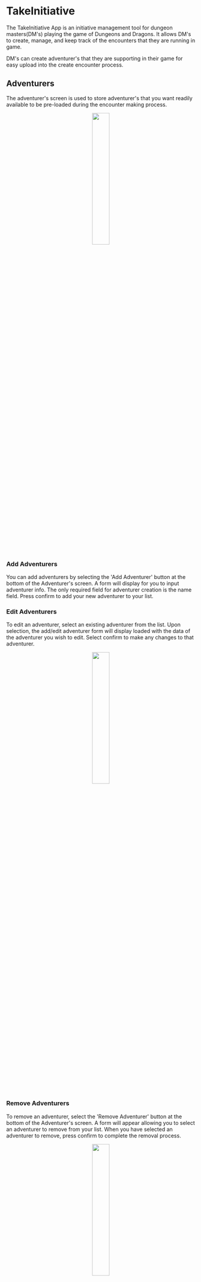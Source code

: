 # TakeInitiative
The TakeInitiative App is an initiative management tool for dungeon masters(DM's) playing the game of Dungeons and Dragons. It allows DM's to create, manage, and keep track of the encounters that they are running in game. 

DM's can create adventurer's that they are supporting in their game for easy upload into the create encounter process. 

## Adventurers
The adventurer's screen is used to store adventurer's that you want readily available to be pre-loaded during the encounter making process. 

<p align="center">
  <img width="30%" height="30%" src="./assets/readme/adventurer_list.PNG?raw=true "Title"">
</p>

### Add Adventurers
You can add adventurers by selecting the 'Add Adventurer' button at the bottom of the Adventurer's screen. A form will display for you to input adventurer info. The only required field for adventurer creation is the name field. Press confirm to add your new adventurer to your list.

### Edit Adventurers
To edit an adventurer, select an existing adventurer from the list. Upon selection, the add/edit adventurer form will display loaded with the data of the adventurer you wish to edit. Select confirm to make any changes to that adventurer.

<p align="center">
  <img width="30%" height="30%" src="./assets/readme/edit_adventurer.PNG?raw=true "Title"">
</p>

### Remove Adventurers
To remove an adventurer, select the 'Remove Adventurer' button at the bottom of the Adventurer's screen. A form will appear allowing you to select an adventurer to remove from your list. When you have selected an adventurer to remove, press confirm to complete the removal process.

<p align="center">
  <img width="30%" height="30%" src="./assets/readme/remove_adv_modal.PNG?raw=true "Title"">
</p>

## Initiative 
The initiative screen is where initiative order's are managed by the DM. 

<p align="center">
  <img width="30%" height="30%" src="./assets/readme/initiative_list.PNG?raw=true "Title"">
</p>

Management of Encounters is all done in the action drawer. Select the drawer icon on the top right of the screen to see the list of actions.

<p align="center">
  <img width="30%" height="30%" src="./assets/readme/action_drawer.PNG?raw=true "Title"">
</p>

### Creating an Encounter
To create your own initiative list. Select the 'Create New Encounter' action from the action drawer. A form will display allowing user's to create monsters and adventurers to add to their list. Manually enter data into the forms for monsters. You can do the same for adventurers, or you can choose adventurers that you have available to you from the adventurer screen. Adventurer's chosen this way will have their data loaded into the form.

<p align="center">
  <img width="30%" height="30%" src="./assets/readme/create_encounter.PNG?raw=true "Title"">
</p>

To add more forms to the list, scroll to the bottom of the screen. You can choose to add additional adventurer or monster forms to your initiative list. You can clear unneeded forms by selecting the 'x' button on the top right of each individual form.

<p align="center">
  <img width="30%" height="30%" src="./assets/readme/cem_add_forms.PNG?raw=true "Title"">
</p>

Once you have inputted data for all the monsters and adventurers you want in your encounter, you can complete the create encounter process by pressing the 'Confirm' button at the bottom of the form. The Initiative screen will now be populated with your newly created encounter.

**Name and Initiative are required fields to complete the Create Encounter Process**

<p align="center">
  <img width="30%" height="30%" src="./assets/readme/cem_complete.PNG?raw=true "Title"">
</p>

### Clearing an Encounter
To clear an encounter, navigate to the action drawer. Selecting the 'Clear Current Encounter' action will remove clear your current encounter from the initiative screen.

### Advance Encounter Progress
To keep track of who is currently taking their turn, make sure to always advance the encouter to be in sync with the game. To advance, navigate to the action drawer and select 'Advance Initiative Order'. The first item in the initiative list will be moved to the bottom of the queue.

<p align="center">
  <img width="30%" height="30%" src="./assets/readme/advance_init.PNG?raw=true "Title"">
</p>
### Add Unit(s) to Encounter
Should you need to add units to an already created encounter, you can use the add units action. From the actions drawer, select the 'Add Units to Encounter' action. This action functions much like the Create Encounter action. Fill monster and adventurer info into the forms and add/remove forms to regulate the number of units you plan to add to the encounter.

<p align="center">
  <img width="30%" height="30%" src="./assets/readme/aem_modal.PNG?raw=true "Title"">
</p>

When the process is complete, choose 'Confirm' at the bottom of the screen. Your new units will be added to the initiative list.

<p align="center">
  <img width="30%" height="30%" src="./assets/readme/aem_complete.PNG?raw=true "Title"">
</p>
### Remove Unit from Encounter
To remove a unit from the initiative list, select the 'Remove Unit from Encounter' action from the action drawer. Choose the unit you want to remove from the list and select 'Confirm' to see that unit removed from the initiative list on the initiative screen.

<p align="center">
  <img width="30%" height="30%" src="./assets/readme/remove_unit_modal.PNG?raw=true "Title"">
</p>
## Settings 
### Set Theme
Navigate to the settings screen to change the theme of your list items throughout the app. Selecting a theme will make it your new default theme.

<p align="center">
  <img width="30%" height="30%" src="./assets/readme/theme_screen.PNG?raw=true "Title"">
</p>

